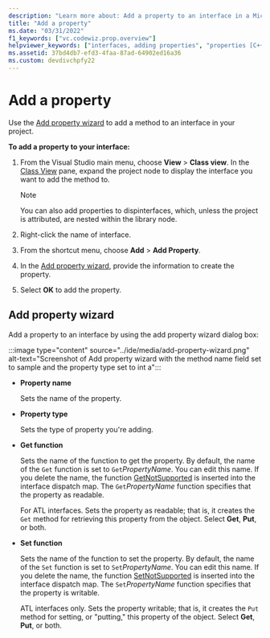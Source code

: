 ```yaml
---
description: "Learn more about: Add a property to an interface in a Microsoft Visual Studio C++ project"
title: "Add a property"
ms.date: "03/31/2022"
f1_keywords: ["vc.codewiz.prop.overview"]
helpviewer_keywords: ["interfaces, adding properties", "properties [C++], adding to interfaces", "names, add property wizard", "add property wizard", "stock properties, about stock properties", "stock properties"]
ms.assetid: 37bd4db7-efd3-4faa-87ad-64902ed16a36
ms.custom: devdivchpfy22
---
```


# Add a property

Use the [Add property wizard](#add-property-wizard) to add a method to an interface in your project.

**To add a property to your interface:**

1. From the Visual Studio main menu, choose **View** > **Class view**. In the [Class View](/visualstudio/ide/viewing-the-structure-of-code) pane, expand the project node to display the interface you want to add the method to.

   > [!NOTE]
   > You can also add properties to dispinterfaces, which, unless the project is attributed, are nested within the library node.

1. Right-click the name of interface.

1. From the shortcut menu, choose **Add** > **Add Property**.

1. In the [Add property wizard](#add-property-wizard), provide the information to create the property.

1. Select **OK** to add the property.

## Add property wizard

Add a property to an interface by using the add property wizard dialog box:

:::image type="content" source="../ide/media/add-property-wizard.png" alt-text="Screenshot of Add property wizard with the method name field set to sample and the property type set to int a":::

- **Property name**

  Sets the name of the property.

- **Property type**

  Sets the type of property you're adding.

- **Get function**

  Sets the name of the function to get the property. By default, the name of the `Get` function is set to `Get`*PropertyName*. You can edit this name. If you delete the name, the function [GetNotSupported](../mfc/reference/colecontrol-class.md#getnotsupported) is inserted into the interface dispatch map. The `Get`*PropertyName* function specifies that the property as readable.

  For ATL interfaces. Sets the property as readable; that is, it creates the `Get` method for retrieving this property from the object. Select **Get**, **Put**, or both.

- **Set function**

  Sets the name of the function to set the property. By default, the name of the `Set` function is set to `Set`*PropertyName*. You can edit this name. If you delete the name, the function [SetNotSupported](../mfc/reference/colecontrol-class.md#setnotsupported) is inserted into the interface dispatch map. The `Set`*PropertyName* function specifies that the property is writable.

  ATL interfaces only. Sets the property writable; that is, it creates the `Put` method for setting, or "putting," this property of the object. Select **Get**, **Put**, or both.